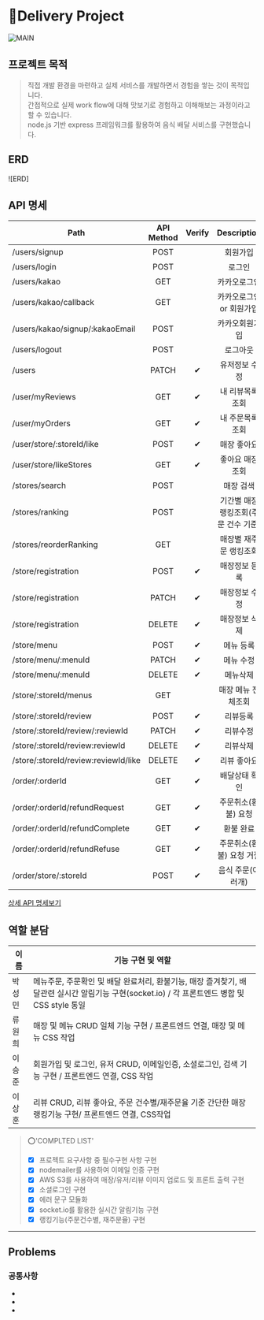 # 🛵Delivery Project

![MAIN]()

## 프로젝트 목적

> 직접 개발 환경을 마련하고 실제 서비스를 개발하면서 경험을 쌓는 것이 목적입니다.  
> 간접적으로 실제 work flow에 대해 맛보기로 경험하고 이해해보는 과정이라고 할 수 있습니다.  
> node.js 기반 express 프레임워크를 활용하여 음식 배달 서비스를 구현했습니다.

## ERD

![ERD]

## API 명세

| Path                                 | API Method | Verify |             Description              |
| ------------------------------------ | :--------: | :----: | :----------------------------------: |
| /users/signup                        |    POST    |        |               회원가입               |
| /users/login                         |    POST    |        |                로그인                |
| /users/kakao                         |    GET     |        |             카카오로그인             |
| /users/kakao/callback                |    GET     |        |       카카오로그인 or 회원가입       |
| /users/kakao/signup/:kakaoEmail      |    POST    |        |            카카오회원가입            |
| /users/logout                        |    POST    |        |               로그아웃               |
| /users                               |   PATCH    |   ✔    |            유저정보 수정             |
| /user/myReviews                      |    GET     |   ✔    |           내 리뷰목록 조회           |
| /user/myOrders                       |    GET     |   ✔    |           내 주문목록 조회           |
| /user/store/:storeId/like            |    POST    |   ✔    |             매장 좋아요              |
| /user/store/likeStores               |    GET     |   ✔    |           좋아요 매장 조회           |
| /stores/search                       |    POST    |        |              매장 검색               |
| /stores/ranking                      |    POST    |        | 기간별 매장 랭킹조회(주문 건수 기준) |
| /stores/reorderRanking               |    GET     |        |        매장별 재주문 랭킹조회        |
| /store/registration                  |    POST    |   ✔    |            매장정보 등록             |
| /store/registration                  |   PATCH    |   ✔    |            매장정보 수정             |
| /store/registration                  |   DELETE   |   ✔    |            매장정보 삭제             |
| /store/menu                          |    POST    |   ✔    |              메뉴 등록               |
| /store/menu/:menuId                  |   PATCH    |   ✔    |              메뉴 수정               |
| /store/menu/:menuId                  |   DELETE   |   ✔    |               메뉴삭제               |
| /store/:storeId/menus                |    GET     |        |          매장 메뉴 전체조회          |
| /store/:storeId/review               |    POST    |   ✔    |               리뷰등록               |
| /store/:storeId/review/:reviewId     |   PATCH    |   ✔    |               리뷰수정               |
| /store/:storeId/review:reviewId      |   DELETE   |   ✔    |               리뷰삭제               |
| /store/:storeId/review:reviewId/like |   DELETE   |   ✔    |             리뷰 좋아요              |
| /order/:orderId                      |    GET     |   ✔    |            배달상태 확인             |
| /order/:orderId/refundRequest        |    GET     |   ✔    |         주문취소(환불) 요청          |
| /order/:orderId/refundComplete       |    GET     |   ✔    |              환불 완료               |
| /order/:orderId/refundRefuse         |    GET     |   ✔    |       주문취소(환불) 요청 거절       |
| /order/store/:storeId                |    POST    |   ✔    |          음식 주문(여러개)           |

[상세 API 명세보기](https://charming-castanet-ba9.notion.site/17e5fa0a09b94064a39e9c468625352a?v=7ca9b026f7c4438ba77a6186aa7dbcb6)

## 역할 분담

| 이름   | 기능 구현 및 역할                                                                                                                             |
| ------ | --------------------------------------------------------------------------------------------------------------------------------------------- |
| 박성민 | 메뉴주문, 주문확인 및 배달 완료처리, 환불기능, 매장 즐겨찾기, 배달관련 실시간 알림기능 구현(socket.io) / 각 프론트엔드 병합 및 CSS style 통일 |
| 류원희 | 매장 및 메뉴 CRUD 일체 기능 구현 / 프론트엔드 연결, 매장 및 메뉴 CSS 작업                                                                     |
| 이승준 | 회원가입 및 로그인, 유저 CRUD, 이메일인증, 소셜로그인, 검색 기능 구현 / 프론트엔드 연결, CSS 작업                                             |
| 이상훈 | 리뷰 CRUD, 리뷰 좋아요, 주문 건수별/재주문율 기준 간단한 매장 랭킹기능 구현/ 프론트엔드 연결, CSS작업                                         |

> ⭕'COMPLTED LIST'
>
> - [x] 프로젝트 요구사항 중 필수구현 사항 구현
> - [x] nodemailer를 사용하여 이메일 인증 구현
> - [x] AWS S3를 사용하여 매장/유저/리뷰 이미지 업로드 및 프론트 출력 구현
> - [x] 소셜로그인 구현
> - [x] 에러 문구 모듈화
> - [x] socket.io를 활용한 실시간 알림기능 구현
> - [x] 랭킹기능(주문건수별, 재주문율) 구현

---

## Problems

### 공통사항

-
-
-
